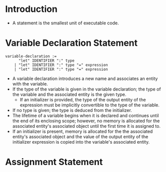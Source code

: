 # Introduction 
* A statement is the smallest unit of executable code. 

# Variable Declaration Statement
```
variable-declaration :=
      "let" IDENTIFIER ":" type
    | "let" IDENTIFIER ":" type "=" expression 
    | "let" IDENTIFIER ":" type "=" expression
```
* A variable declaration introduces a new name and associates an entity with the variable.
* If the type of the variable is given in the variable declaration; the type of the variable and the associated entity is the given type. 
    * If an initializer is provided, the type of the output entity of the expression must be implicitly convertible to the type of the variable.
* If no type is given; the type is deduced from the initializer.
* The lifetime of a variable begins when it is declared and continues until the end of its enclosing scope; however, no memory is allocated for the associated entity's associated object until the first time it is assigned to.
* If an initializer is present, memory is allocated for the the associated entity's associated object and the value of the output entity of the initializer expression is copied into the variable's associated entity.
# Assignment Statement